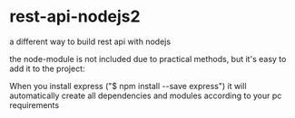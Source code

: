 # rest-api-nodejs2
a different way to build rest api with nodejs

the node-module is not included due to practical methods, but it's easy to add it to the project:

When you install express ("$ npm install --save express") it will automatically create all dependencies and modules according to your pc requirements
